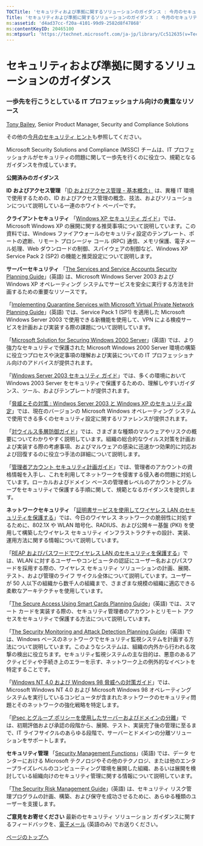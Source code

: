 ```yaml
---
TOCTitle: 'セキュリティおよび準拠に関するソリューションのガイダンス : 今月のセキュリティ ヒント - 2005 年 8 月'
Title: 'セキュリティおよび準拠に関するソリューションのガイダンス : 今月のセキュリティ ヒント - 2005 年 8 月'
ms:assetid: 'd4ad37cc-f20a-4101-99d9-2582d8f47868'
ms:contentKeyID: 20465100
ms:mtpsurl: 'https://technet.microsoft.com/ja-jp/library/Cc512635(v=TechNet.10)'
---
```


セキュリティおよび準拠に関するソリューションのガイダンス
========================================================

### 一歩先を行こうとしている IT プロフェッショナル向けの貴重なリソース

[Tony Bailey](https://blogs.technet.com/secguide), Senior Product Manager, Security and Compliance Solutions

その他の[今月のセキュリティ ヒント](https://www.microsoft.com/japan/technet/community/columns/sectip/default.mspx)も参照してください。

Microsoft Security Solutions and Compliance (MSSC) チームは、IT プロフェッショナルがセキュリティの問題に関して一歩先を行くのに役立つ、規範となるガイダンスを作成しています。

**公開済みのガイダンス**

**ID** **およびアクセス管理**
「[ID およびアクセス管理 - 基本概念」](https://go.microsoft.com/fwlink/?linkid=14841) は、異種 IT 環境で使用するための、ID およびアクセス管理の概念、技法、およびソリューションについて説明している一連のホワイト ペーパーです。

**クライアントセキュリティ**
「[Windows XP セキュリティ ガイド](https://go.microsoft.com/fwlink/?linkid=14839)」では、Microsoft Windows XP の展開に関する推奨事項について説明しています。この資料では、Windows ファイアウォールのセキュリティ設定のテンプレート、ポートの遮断、リモート プロシージャ コール (RPC) 通信、メモリ保護、電子メール処理、Web ダウンロードの制御、スパイウェアの制御など、Windows XP Service Pack 2 (SP2) の機能と推奨設定について説明します。

**サーバーセキュリティ**
「[The Services and Service Accounts Security Planning Guide](https://go.microsoft.com/fwlink/?linkid=41311)」(英語) は、Microsoft Windows Server 2003 および Windows XP オペレーティング システムでサービスを安全に実行する方法を計画するための重要なリソースです。

「[Implementing Quarantine Services with Microsoft Virtual Private Network Planning Guide](https://go.microsoft.com/fwlink/?linkid=41307)」(英語) では、Service Pack 1 (SP1) を適用した Microsoft Windows Server 2003 で使用できる新機能を使用して、VPN による検疫サービスを計画および実装する際の課題について説明しています。

「[Microsoft Solution for Securing Windows 2000 Server](https://go.microsoft.com/fwlink/?linkid=14837)」(英語) では、より強力なセキュリティで保護された Microsoft Windows 2000 Server 環境の構築に役立つプロセスや決定事項の理解および実装についての IT プロフェッショナル向けのアドバイスが提供されます。

「[Windows Server 2003 セキュリティ ガイド](https://go.microsoft.com/fwlink/?linkid=14845)」では、多くの環境において Windows 2003 Server をセキュリティで保護するための、理解しやすいガイダンス、ツール、およびテンプレートが提供されます。

「[脅威とその対策 : Windwos Server 2003 と Windows XP のセキュリティ設定](https://go.microsoft.com/fwlink/?linkid=15159)」では、現在のバージョンの Microsoft Windows オペレーティング システムで使用できる多くのセキュリティ設定に関するリファレンスが提供されます。

「[対ウイルス多層防御ガイド](https://go.microsoft.com/fwlink/?linkid=28732)」では、さまざまな種類のマルウェアやリスクの概要についてわかりやすく説明しています。組織の総合的なウイルス対策を計画および実装する際の考慮事項、およびマルウェアの感染に迅速かつ効果的に対応および回復するのに役立つ手法の詳細について説明します。

「[管理者アカウント セキュリティ計画ガイド](https://go.microsoft.com/fwlink/?linkid=41315)」では、管理者のアカウントの資格情報を入手し、これを利用してネットワークを侵害する侵入者の問題に対処しています。ローカルおよびドメイン ベースの管理者レベルのアカウントとグループをセキュリティで保護する手順に関して、規範となるガイダンスを提供します。

**ネットワークセキュリティ**
「[証明書サービスを使用してワイヤレス LAN のセキュリティを保護する](https://go.microsoft.com/fwlink/?linkid=14843)」では、今日のワイヤレス ネットワークの脆弱性に対処するために、802.1X や WLAN 暗号化、RADIUS、および公開キー基盤 (PKI) を使用して構築したワイヤレス セキュリティ インフラストラクチャの設計、実装、運用方法に関する情報について説明しています。

「[REAP およびパスワードでワイヤレス LAN のセキュリティを保護する](https://go.microsoft.com/fwlink/?linkid=23459)」では、WLAN に対するユーザーやコンピュータの認証にユーザー名およびパスワードを採用する際の、ワイヤレス セキュリティ ソリューションの計画、展開、テスト、および管理のライフ サイクル全体について説明しています。ユーザーが 50 人以下の組織から数千人の組織まで、さまざまな規模の組織に適応できる柔軟なアーキテクチャを使用しています。

「[The Secure Access Using Smart Cards Planning Guide](https://go.microsoft.com/fwlink/?linkid=41313)」(英語) では、スマート カードを実装する際の、セキュリティ管理者のアカウントとリモート アクセスをセキュリティで保護する方法について説明しています。

「[The Security Monitoring and Attack Detection Planning Guide](https://go.microsoft.com/fwlink/?linkid=41309)」(英語) では、Windows ベースのネットワークでセキュリティ監視システムを計画する方法について説明しています。このようなシステムは、組織の内外から行われる攻撃の検出に役立ちます。セキュリティ監視システムの主な目的は、悪意のあるアクティビティや手続き上のエラーを示す、ネットワーク上の例外的なイベントを特定することです。

「[Windows NT 4.0 および Windows 98 脅威への対策ガイド](https://go.microsoft.com/fwlink/?linkid=32048)」では、Microsoft Windows NT 4.0 および Microsoft Windows 98 オペレーティング システムを実行しているコンピュータが含まれたネットワークのセキュリティ問題とそのネットワークの強化戦略を特定します。

「[IPsec とグループ ポリシーを使用したサーバーおよびドメインの分離](https://go.microsoft.com/fwlink/?linkid=33945)」では、初期評価および承認の段階から、展開、テスト、実装完了後の管理に至るまで、IT ライフサイクルのあらゆる段階で、サーバーとドメインの分離ソリューションをサポートします。

**セキュリティ管理**
「[Security Management Functions](https://go.microsoft.com/fwlink/?linkid=37696)」(英語) では、データ センターにおける Microsoft テクノロジやその他のテクノロジ、または他のエンタープライズレベルのコンピューティング環境を展開した組織、あるいは展開を検討している組織向けのセキュリティ管理に関する情報について説明しています。

「[The Security Risk Management Guide](https://go.microsoft.com/fwlink/?linkid=30794)」(英語) は、セキュリティ リスク管理プログラムの計画、構築、および保守を成功させるために、あらゆる種類のユーザーを支援します。

**ご意見をお寄せください**
最新のセキュリティ ソリューション ガイダンスに関するフィードバックを、[電子メール](mailto:secwish@microsoft.com) (英語のみ) でお送りください。

[](#mainsection)[ページのトップへ](#mainsection)
